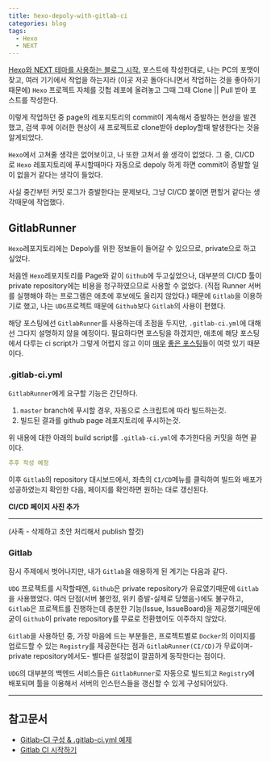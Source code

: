 ```yaml
---
title: hexo-depoly-with-gitlab-ci
categories: blog
tags:
  - Hexo
  - NEXT
---
```


[Hexo와 NEXT 테마를 사용하는 블로그 시작.](/blog/blog) 포스트에 작성한대로, 나는 PC의 포맷이 잦고, 여러 기기에서 작업을 하는지라 (이곳 저곳 돌아다니면서 작업하는 것을 좋아하기 때문에) `Hexo` 프로젝트 자체를 깃헙 레포에 올려놓고 그때 그때 Clone || Pull 받아 포스트를 작성한다.

이렇게 작업하던 중 page의 레포지토리의 commit이 계속해서 증발하는 현상을 발견했고, 검색 후에 이러한 현상이 새 프로젝트로 clone받아 deploy할때 발생한다는 것을 알게되었다.

`Hexo`에서 고쳐줄 생각은 없어보이고, 나 또한 고쳐서 쓸 생각이 없었다. 그 중, CI/CD 로 `Hexo` 레포지토리에 푸시할때마다 자동으로 depoly 하게 하면 commit이 증발할 일이 없을거 같다는 생각이 들었다.

사실 중간부턴 커밋 로그가 증발한다는 문제보다, 그냥 CI/CD 붙이면 편할거 같다는 생각때문에 작업했다.

## GitlabRunner

`Hexo`레포지토리에는 Depoly를 위한 정보들이 들어갈 수 있으므로, private으로 하고싶었다.

처음엔 `Hexo`레포지토리를 Page와 같이 `Github`에 두고싶었으나, 대부분의 CI/CD 툴이 private repository에는 비용을 청구하였으므로 사용할 수 없었다. (직접 Runner 서버를 실행해야 하는 프로그램은 애초에 후보에도 올리지 않았다.) 때문에 `Gitlab`을 이용하기로 했고, 나는 `UDG`프로젝트 때문에 `Github`보다 `Gitlab`의 사용이 편했다.

해당 포스팅에선 `GitlabRunner`를 사용하는데 초점을 두지만, `.gitlab-ci.yml`에 대해선 그다지 설명하지 않을 예정이다. 필요하다면 포스팅을 하겠지만, 애초에 해당 포스팅에서 다루는 ci script가 그렇게 어렵지 않고 이미 [매우](https://lovemewithoutall.github.io/it/deploy-example-by-gitlab-ci/) [좋은 포스팅](https://namioto.github.io/2018/07/16/gitlab-ci%EB%A1%9C-%EC%9E%90%EB%8F%99%EB%B0%B0%ED%8F%AC%ED%95%98%EA%B8%B0/)들이 여럿 있기 때문이다.

### .gitlab-ci.yml

`GitlabRunner`에게 요구할 기능은 간단하다.

1. `master` branch에 푸시할 경우, 자동으로 스크립트에 따라 빌드하는것.
2. 빌드된 결과를 github page 레포지토리에 푸시하는것.

위 내용에 대한 아래의 build script를 `.gitlab-ci.yml`에 추가한다음 커밋을 하면 끝이다.

```yml
추후 작성 예정
```

이후 `Gitlab`의 repository 대시보드에서, 좌측의 `CI/CD`메뉴를 클릭하여 빌드와 배포가 성공하였는지 확인한 다음, 페이지를 확인하면 원하는 대로 갱신된다.

**CI/CD 페이지 사진 추가**

---

(사족 - 삭제하고 초안 처리해서 publish 할것)

### Gitlab

잠시 주제에서 벗어나지만, 내가 `Gitlab`을 애용하게 된 계기는 다음과 같다.

`UDG` 프로젝트를 시작할때엔, `Github`은 private repository가 유료였기때문에 `Gitlab`을 사용했었다. 여러 단점(서버 불안정, 위키 증발-실제로 당했음-)에도 불구하고, `Gitlab`은 프로젝트를 진행하는데 충분한 기능(Issue, IssueBoard)을 제공했기때문에 굳이 `Github`이 private repository를 무료로 전환했어도 이주하지 않았다.

`Gitlab`을 사용하던 중, 가장 마음에 드는 부분들은, 프로젝트별로 `Docker`의 이미지를 업로드할 수 있는 `Registry`를 제공한다는 점과 `GitlabRunner(CI/CD)`가 무료이며-private repository에서도- 별다른 설정없이 깔끔하게 동작한다는 점이다.

`UDG`의 대부분의 백엔드 서비스들은 `GitlabRunner`로 자동으로 빌드되고 `Registry`에 배포되며 툴을 이용해서 서버의 인스턴스들을 갱신할 수 있게 구성되어있다.

---

## 참고문서

- [Gitlab-CI 구성 & .gitlab-ci.yml 예제](https://lovemewithoutall.github.io/it/deploy-example-by-gitlab-ci/)
- [Gitlab CI 시작하기](https://lovemewithoutall.github.io/it/deploy-example-by-gitlab-ci/)
